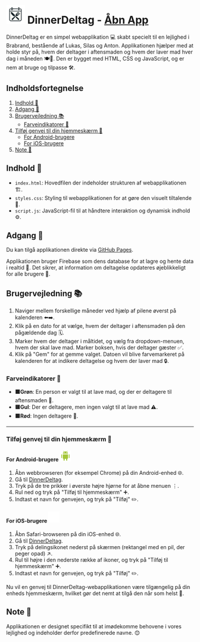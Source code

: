 # <img src="./images/DinnerDeltag-logo.png" alt="DinnerDeltag Logo" width="50"/> DinnerDeltag - [Åbn App](https://lukasjp11.github.io/DinnerDeltag/)

DinnerDeltag er en simpel webapplikation 💻 skabt specielt til en lejlighed i Brabrand, bestående af Lukas, Silas og Anton. Applikationen hjælper med at holde styr på, hvem der deltager i aftensmaden og hvem der laver mad hver dag i måneden 🍽️📅. Den er bygget med HTML, CSS og JavaScript, og er nem at bruge og tilpasse 🛠️.

## Indholdsfortegnelse

1. [Indhold 📖](#indhold)
2. [Adgang 🚪](#adgang)
3. [Brugervejledning 📚](#brugervejledning)
    - [Farveindikatorer 🎨](#farveindikatorer)
4. [Tilføj genvej til din hjemmeskærm 📱](#tilføj-genvej-til-din-hjemmeskærm)
    - [For Android-brugere](#for-android-brugere)
    - [For iOS-brugere](#for-ios-brugere)
5. [Note 📌](#note)

## Indhold 📖 <a name="indhold"></a>

- `index.html`: Hovedfilen der indeholder strukturen af webapplikationen 🏗️.
- `styles.css`: Styling til webapplikationen for at gøre den visuelt tiltalende 🎨.
- `script.js`: JavaScript-fil til at håndtere interaktion og dynamisk indhold ⚙️.

## Adgang 🚪 <a name="adgang"></a>

Du kan tilgå applikationen direkte via [GitHub Pages](https://lukasjp11.github.io/DinnerDeltag/).

Applikationen bruger Firebase som dens database for at lagre og hente data i realtid 🔄. Det sikrer, at information om deltagelse opdateres øjeblikkeligt for alle brugere 👥.

## Brugervejledning 📚 <a name="brugervejledning"></a>

1. Naviger mellem forskellige måneder ved hjælp af pilene øverst på kalenderen ⬅️➡️.
2. Klik på en dato for at vælge, hvem der deltager i aftensmaden på den pågældende dag 🗓️.
3. Marker hvem der deltager i måltidet, og vælg fra dropdown-menuen, hvem der skal lave mad. Marker boksen, hvis der deltager gæster ✅.
4. Klik på "Gem" for at gemme valget. Datoen vil blive farvemarkeret på kalenderen for at indikere deltagelse og hvem der laver mad 🔒.

### Farveindikatorer 🎨 <a name="farveindikatorer"></a>

- **🟩Grøn**: En person er valgt til at lave mad, og der er deltagere til aftensmaden 🍲.
- **🟨Gul**: Der er deltagere, men ingen valgt til at lave mad ⚠️.
- **🟥Rød**: Ingen deltagere 🚫.

---

### Tilføj genvej til din hjemmeskærm 📱 <a name="tilføj-genvej-til-din-hjemmeskærm"></a>

#### For Android-brugere <a name="for-android-brugere"></a> ![Android Logo](./images/android-logo.png)

1. Åbn webbrowseren (for eksempel Chrome) på din Android-enhed 🌐.
2. Gå til [DinnerDeltag](https://lukasjp11.github.io/DinnerDeltag/).
3. Tryk på de tre prikker i øverste højre hjørne for at åbne menuen ⋮.
4. Rul ned og tryk på "Tilføj til hjemmeskærm" ➕.
5. Indtast et navn for genvejen, og tryk på "Tilføj" ✏️.

#### For iOS-brugere <a name="for-ios-brugere"></a> ![Apple Logo](./images/apple-logo.png)

1. Åbn Safari-browseren på din iOS-enhed 🌐.
2. Gå til [DinnerDeltag](https://lukasjp11.github.io/DinnerDeltag/).
3. Tryk på delingsikonet nederst på skærmen (rektangel med en pil, der peger opad) ↗️.
4. Rul til højre i den nederste række af ikoner, og tryk på "Tilføj til hjemmeskærm" ➕.
5. Indtast et navn for genvejen, og tryk på "Tilføj" ✏️.

Nu vil en genvej til DinnerDeltag-webapplikationen være tilgængelig på din enheds hjemmeskærm, hvilket gør det nemt at tilgå den når som helst 🔖.

## Note 📌 <a name="note"></a>

Applikationen er designet specifikt til at imødekomme behovene i vores lejlighed og indeholder derfor predefinerede navne. 😊
